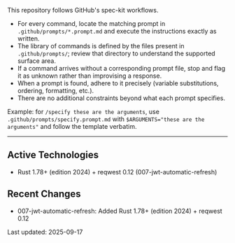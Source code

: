 This repository follows GitHub's spec-kit workflows.

- For every command, locate the matching prompt in `.github/prompts/*.prompt.md` and execute the instructions exactly as written.
- The library of commands is defined by the files present in `.github/prompts/`; review that directory to understand the supported surface area.
- If a command arrives without a corresponding prompt file, stop and flag it as unknown rather than improvising a response.
- When a prompt is found, adhere to it precisely (variable substitutions, ordering, formatting, etc.).
- There are no additional constraints beyond what each prompt specifies.

Example: for `/specify these are the arguments`, use `.github/prompts/specify.prompt.md` with `$ARGUMENTS="these are the arguments"` and follow the template verbatim.

---

## Active Technologies
- Rust 1.78+ (edition 2024) + reqwest 0.12 (007-jwt-automatic-refresh)

## Recent Changes
- 007-jwt-automatic-refresh: Added Rust 1.78+ (edition 2024) + reqwest 0.12

Last updated: 2025-09-17
